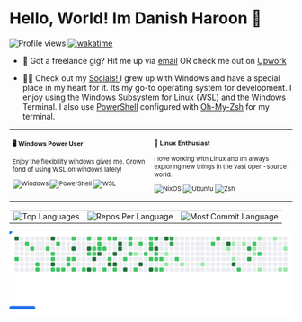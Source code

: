 
# Hello, World! Im Danish Haroon 👋

![Profile views](https://komarev.com/ghpvc/?username=mdanishharoon&label=Profile%20views&color=60598F&style=flat)
[![wakatime](https://wakatime.com/badge/user/f174fb08-b0d3-44cc-8552-a18458e287a8.svg)](https://wakatime.com/@f174fb08-b0d3-44cc-8552-a18458e287a8)

<div class="github-introduction">



</div>

- 💼 Got a freelance gig? Hit me up via <a href="mailto:danishh.h@icloud.com">email</a> OR check me out on <a href="https://www.upwork.com/freelancers/~01b9a46df790944107?mp_source=share">Upwork</a>

- 👋🏼 Check out my  <a href="https://danish-h.carrd.co/"> Socials! </a> 
 I grew up with Windows and have a special place in my heart for it. Its my go-to operating system for development.
 I enjoy using the Windows Subsystem for Linux (WSL) and the Windows Terminal. I also use <a href="https://docs.microsoft.com/en-us/powershell/" target="_blank">PowerShell</a> configured with <a href="https://[ohmyzsh.dev](https://ohmyz.sh/)/" target="_blank">Oh-My-Zsh</a> for my terminal.


<div class="table-devenvironment">
  <table style="font-size: 11px">
  <tr>
  <td valign="top" width="50%">
  
  #### 🖥️ Windows Power User

  Enjoy the flexibility windows gives me. Grown fond of using WSL on windows lately!
  
  ![Windows](https://img.shields.io/badge/-Windows-503D4D?style=flat&logo=windows&logoColor=#0078D6)
  ![PowerShell](https://img.shields.io/badge/-PowerShell-000000?style=flat&logo=powershell&logoColor=#5391FE)
  ![WSL](https://img.shields.io/badge/-WSL-000000?style=flat&logo=windows-subsystem-for-linux&logoColor=#FCC624)
  
  </td>
  <td valign="top" width="50%">
  
  #### 🐧 Linux Enthusiast
  
  I love working with Linux and Im always exploring new things in the vast open-source world.
  
  ![NixOS](https://img.shields.io/badge/-NixOS-000000?style=flat&logo=nixos&logoColor=#FCC624)
  ![Ubuntu](https://img.shields.io/badge/-Ubuntu-000000?style=flat&logo=ubuntu&logoColor=#E95420)
  ![Zsh](https://img.shields.io/badge/-Zsh-000000?style=flat&logo=zsh&logoColor=#5391FE)

  
  </td>
  </tr>
  </table>
</div>

<div align="center">
<table>
  <tr>
    <td>
      <img src="https://github-readme-stats.vercel.app/api/top-langs/?username=mdanishharoon&hide=html&hide_border=true&layout=compact&langs_count=8&theme=onedark" alt="Top Languages">
    </td>
    <td>
      <img src="https://github-profile-summary-cards.vercel.app/api/cards/repos-per-language?username=mdanishharoon&theme=onedark&hide_border=true" alt="Repos Per Language">
    </td>
    <td>
      <img src="https://github-readme-stats.vercel.app/api?username=mdanishharoon&show_icons=true&theme=onedark&hide_border=true" alt="Most Commit Language">
    </td>
  </tr>
</table>

<picture>
  <source
    media="(prefers-color-scheme: dark)"
    srcset="images/breakout-dark.svg"
  />
  <source
    media="(prefers-color-scheme: light)"
    srcset="images/breakout-light.svg"
  />
  <img alt="Breakout Game" src="images/breakout-light.svg" />
</picture>
